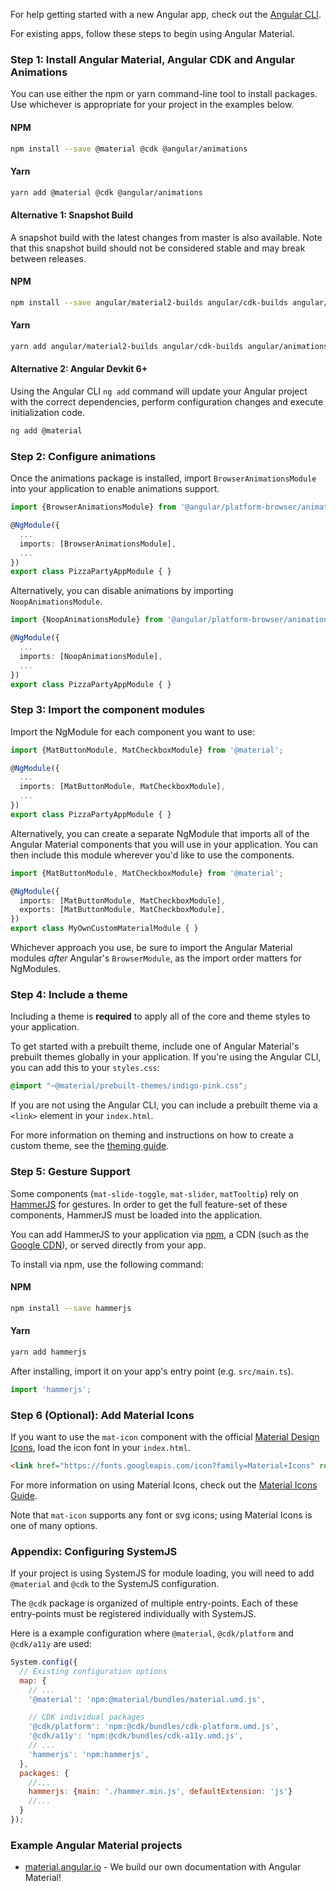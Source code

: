 For help getting started with a new Angular app, check out the
[Angular CLI](https://cli.angular.io/).

For existing apps, follow these steps to begin using Angular Material.

### Step 1: Install Angular Material, Angular CDK and Angular Animations

You can use either the npm or yarn command-line tool to install packages. Use whichever is appropriate for your project in the examples below.

#### NPM
```bash
npm install --save @material @cdk @angular/animations
```
#### Yarn
```bash
yarn add @material @cdk @angular/animations
```


#### Alternative 1: Snapshot Build

A snapshot build with the latest changes from master is also available. Note that this snapshot
build should not be considered stable and may break between releases.

#### NPM
```bash
npm install --save angular/material2-builds angular/cdk-builds angular/animations-builds
```

#### Yarn
```bash
yarn add angular/material2-builds angular/cdk-builds angular/animations-builds
```
#### Alternative 2: Angular Devkit 6+

Using the Angular CLI `ng add` command will update your Angular project with the correct dependencies, perform configuration changes and execute initialization code. 

```bash
ng add @material
```

### Step 2: Configure animations

Once the animations package is installed, import `BrowserAnimationsModule` into your application to enable animations support.

```ts
import {BrowserAnimationsModule} from '@angular/platform-browser/animations';

@NgModule({
  ...
  imports: [BrowserAnimationsModule],
  ...
})
export class PizzaPartyAppModule { }
```

Alternatively, you can disable animations by importing `NoopAnimationsModule`.

```ts
import {NoopAnimationsModule} from '@angular/platform-browser/animations';

@NgModule({
  ...
  imports: [NoopAnimationsModule],
  ...
})
export class PizzaPartyAppModule { }
```

### Step 3: Import the component modules

Import the NgModule for each component you want to use:

```ts
import {MatButtonModule, MatCheckboxModule} from '@material';

@NgModule({
  ...
  imports: [MatButtonModule, MatCheckboxModule],
  ...
})
export class PizzaPartyAppModule { }
```

Alternatively, you can create a separate NgModule that imports all of the
Angular Material components that you will use in your application. You can then
include this module wherever you'd like to use the components.

```ts
import {MatButtonModule, MatCheckboxModule} from '@material';

@NgModule({
  imports: [MatButtonModule, MatCheckboxModule],
  exports: [MatButtonModule, MatCheckboxModule],
})
export class MyOwnCustomMaterialModule { }
```

Whichever approach you use, be sure to import the Angular Material modules _after_ Angular's
`BrowserModule`, as the import order matters for NgModules.

### Step 4: Include a theme

Including a theme is **required** to apply all of the core and theme styles to your application.

To get started with a prebuilt theme, include one of Angular Material's prebuilt themes globally
in your application. If you're using the Angular CLI, you can add this to your `styles.css`:
```css
@import "~@material/prebuilt-themes/indigo-pink.css";
```

If you are not using the Angular CLI, you can include a prebuilt theme via a `<link>` element in
your `index.html`.

For more information on theming and instructions on how to create a custom theme, see the
[theming guide](./theming.md).

### Step 5: Gesture Support

Some components (`mat-slide-toggle`, `mat-slider`, `matTooltip`) rely on
[HammerJS](http://hammerjs.github.io/) for gestures. In order to get the full feature-set of these
components, HammerJS must be loaded into the application.

You can add HammerJS to your application via [npm](https://www.npmjs.com/package/hammerjs), a CDN
(such as the [Google CDN](https://developers.google.com/speed/libraries/#hammerjs)), or served
directly from your app.

To install via npm, use the following command:

#### NPM
```bash
npm install --save hammerjs
```

#### Yarn
```bash
yarn add hammerjs
```

After installing, import it on your app's entry point (e.g. `src/main.ts`).
```ts
import 'hammerjs';
```

### Step 6 (Optional): Add Material Icons

If you want to use the `mat-icon` component with the official
[Material Design Icons](https://material.io/icons/), load the icon font in your `index.html`.

```html
<link href="https://fonts.googleapis.com/icon?family=Material+Icons" rel="stylesheet">
```

For more information on using Material Icons, check out the
[Material Icons Guide](https://google.github.io/material-design-icons/).

Note that `mat-icon` supports any font or svg icons; using Material Icons is one of many options.


### Appendix: Configuring SystemJS

If your project is using SystemJS for module loading, you will need to add `@material` and
`@cdk` to the SystemJS configuration.

The `@cdk` package is organized of multiple entry-points.
Each of these entry-points must be registered individually with SystemJS.

Here is a example configuration where `@material`, `@cdk/platform` and
`@cdk/a11y` are used:


```js
System.config({
  // Existing configuration options
  map: {
    // ...
    '@material': 'npm:@material/bundles/material.umd.js',

    // CDK individual packages
    '@cdk/platform': 'npm:@cdk/bundles/cdk-platform.umd.js',
    '@cdk/a11y': 'npm:@cdk/bundles/cdk-a11y.umd.js',
    // ...
    'hammerjs': 'npm:hammerjs',
  },
  packages: {
    //...
    hammerjs: {main: './hammer.min.js', defaultExtension: 'js'}
    //...
  }
});
```


### Example Angular Material projects
- [material.angular.io](https://material.angular.io) -
We build our own documentation with Angular Material!
